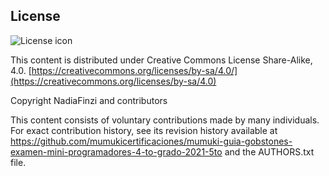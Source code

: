 ## License
![License icon](https://licensebuttons.net/l/by-sa/3.0/88x31.png)

This content is distributed under Creative Commons License Share-Alike, 4.0. [https://creativecommons.org/licenses/by-sa/4.0/](https://creativecommons.org/licenses/by-sa/4.0)

Copyright NadiaFinzi and contributors

This content consists of voluntary contributions made by many
individuals. For exact contribution history, see its revision history
available at https://github.com/mumukicertificaciones/mumuki-guia-gobstones-examen-mini-programadores-4-to-grado-2021-5to and the AUTHORS.txt file.

